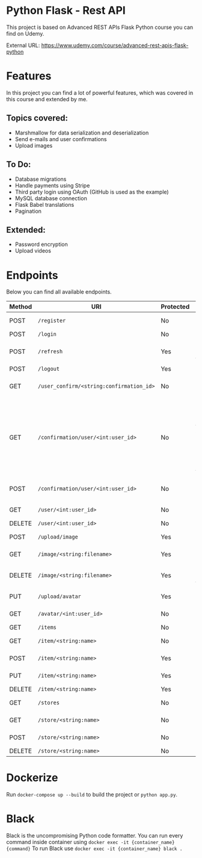 # Python Flask - Rest API
This project is based on Advanced REST APIs Flask Python course you can find on Udemy.

External URL: https://www.udemy.com/course/advanced-rest-apis-flask-python

# Features
In this project you can find a lot of powerful features, which was covered in this course and extended by me.

## Topics covered:

* Marshmallow for data serialization and deserialization
* Send e-mails and user confirmations
* Upload images

## To Do:
* Database migrations
* Handle payments using Stripe
* Third party login using OAuth (GitHub is used as the example)
* MySQL database connection
* Flask Babel translations
* Pagination

## Extended:

* Password encryption
* Upload videos

# Endpoints

Below you can find all available endpoints.

| Method | URI | Protected | Description |
|--------|-----|-----------|-------------|
| POST   | `/register` | No | Register new User |
| POST   | `/login` | No | Login User |
| POST   | `/refresh` | Yes | Refresh access token |
| POST   | `/logout` | Yes | Logout User |
| GET    | `/user_confirm/<string:confirmation_id>` | No | Confirm User registration |
| GET    | `/confirmation/user/<int:user_id>` | No | This endpoint is used for testing and viewing Confirmation models and should not be exposed to public |
| POST   | `/confirmation/user/<int:user_id>` | No | Resend confirmation email |
| GET    | `/user/<int:user_id>` | No | Get User data |
| DELETE | `/user/<int:user_id>` | No | Delete User |
| POST   | `/upload/image` | Yes | Upload User image |
| GET    | `/image/<string:filename>` | Yes | Get image by filename |
| DELETE | `/image/<string:filename>` | Yes | Delete image by filename |
| PUT    | `/upload/avatar` | Yes | Upload User avatar image |
| GET    | `/avatar/<int:user_id>` | No | Get User avatar |
| GET    | `/items` | No | Get items list |
| GET    | `/item/<string:name>` | No | Get item data |
| POST   | `/item/<string:name>` | Yes | Store new item |
| PUT    | `/item/<string:name>` | Yes | Update item data |
| DELETE | `/item/<string:name>` | Yes | Delete item |
| GET    | `/stores` | No | Get stores list |
| GET    | `/store/<string:name>` | No | Get store data |
| POST   | `/store/<string:name>` | No | Store new store |
| DELETE | `/store/<string:name>` | No | Delete store |


# Dockerize

Run `docker-compose up --build` to build the project or `python app.py`.

# Black
Black is the uncompromising Python code formatter. You can run every command inside container using `docker exec -it {container_name} {command}`
To run Black use `docker exec -it {container_name} black .`
